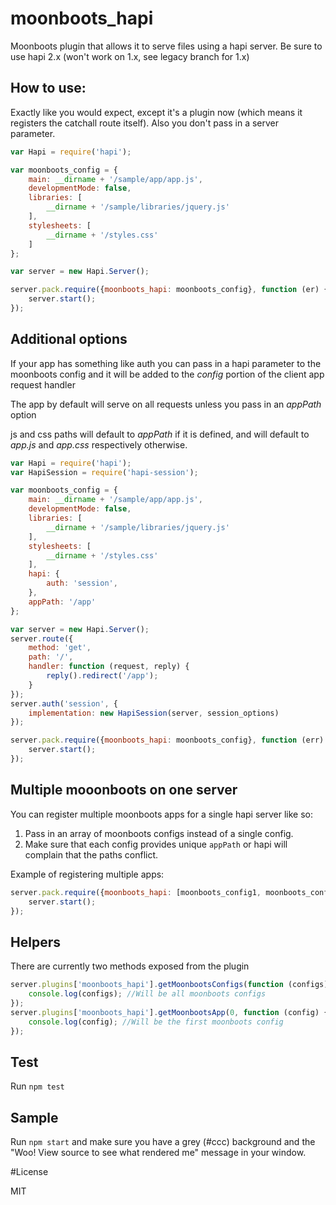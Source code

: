 # moonboots_hapi

Moonboots plugin that allows it to serve files using a hapi server.
Be sure to use hapi 2.x (won't work on 1.x, see legacy branch for 1.x)

## How to use:

Exactly like you would expect, except it's a plugin now (which means it
registers the catchall route itself).  Also you don't pass in a server
parameter.

```js
var Hapi = require('hapi');

var moonboots_config = {
    main: __dirname + '/sample/app/app.js',
    developmentMode: false,
    libraries: [
        __dirname + '/sample/libraries/jquery.js'
    ],
    stylesheets: [
        __dirname + '/styles.css'
    ]
};

var server = new Hapi.Server();

server.pack.require({moonboots_hapi: moonboots_config}, function (er) {
    server.start();
});
```

## Additional options

If your app has something like auth you can pass in a hapi parameter to
the moonboots config and it will be added to the _config_ portion of the
client app request handler

The app by default will serve on all requests unless you pass in an
_appPath_ option

js and css paths will default to _appPath_ if it is defined, and will
default to _app.js_ and _app.css_ respectively otherwise.

```js
var Hapi = require('hapi');
var HapiSession = require('hapi-session');

var moonboots_config = {
    main: __dirname + '/sample/app/app.js',
    developmentMode: false,
    libraries: [
        __dirname + '/sample/libraries/jquery.js'
    ],
    stylesheets: [
        __dirname + '/styles.css'
    ],
    hapi: {
        auth: 'session',
    },
    appPath: '/app'
};

var server = new Hapi.Server();
server.route({
    method: 'get',
    path: '/',
    handler: function (request, reply) {
        reply().redirect('/app');
    }
});
server.auth('session', {
    implementation: new HapiSession(server, session_options)
});

server.pack.require({moonboots_hapi: moonboots_config}, function (err) {
    server.start();
});
```

## Multiple mooonboots on one server

You can register multiple moonboots apps for a single hapi server like so:

1. Pass in an array of moonboots configs instead of a single config.
2. Make sure that each config provides unique `appPath` or hapi will complain that the paths conflict.

Example of registering multiple apps:

```js
server.pack.require({moonboots_hapi: [moonboots_config1, moonboots_config2]}, function (er) {
    server.start();
});
```

## Helpers

There are currently two methods exposed from the plugin

```js
server.plugins['moonboots_hapi'].getMoonbootsConfigs(function (configs) {
    console.log(configs); //Will be all moonboots configs
});
server.plugins['moonboots_hapi'].getMoonbootsApp(0, function (config) {
    console.log(config); //Will be the first moonboots config
});
```

## Test

Run `npm test`

## Sample

Run `npm start` and make sure you have a grey (#ccc) background and the
"Woo! View source to see what rendered me" message in your window.

#License

MIT
